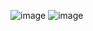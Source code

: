 ![image](https://github.com/Rahul-chaurasiya/Leetcode-Practice-Problem/assets/77222540/2e2db34b-4630-4434-9cda-ce9d3a762471)
![image](https://github.com/Rahul-chaurasiya/Leetcode-Practice-Problem/assets/77222540/8e820e16-0344-483b-b3a2-a3363e4e0854)
